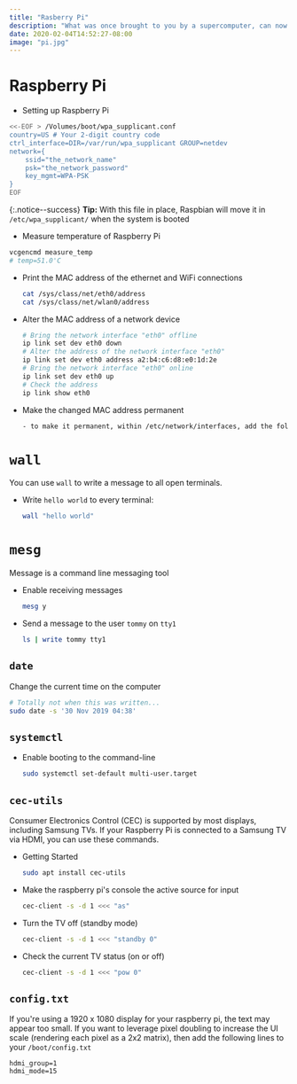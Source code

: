 ```yaml
---
title: "Rasberry Pi"
description: "What was once brought to you by a supercomputer, can now be achieved with a $20 bill"
date: 2020-02-04T14:52:27-08:00
image: "pi.jpg"
---
```


# Raspberry Pi

* Setting up Raspberry Pi

```sh
<<-EOF > /Volumes/boot/wpa_supplicant.conf
country=US # Your 2-digit country code
ctrl_interface=DIR=/var/run/wpa_supplicant GROUP=netdev
network={
    ssid="the_network_name"
    psk="the_network_password"
    key_mgmt=WPA-PSK
}
EOF
```

{:.notice--success}
**Tip:** With this file in place, Raspbian will move it in `/etc/wpa_supplicant/` when the system is booted

* Measure temperature of Raspberry Pi

```sh
vcgencmd measure_temp
# temp=51.0'C
```

* Print the MAC address of the ethernet and WiFi connections

  ```sh
  cat /sys/class/net/eth0/address
  cat /sys/class/net/wlan0/address
  ```

* Alter the MAC address of a network device

  ```sh
  # Bring the network interface "eth0" offline
  ip link set dev eth0 down
  # Alter the address of the network interface "eth0"
  ip link set dev eth0 address a2:b4:c6:d8:e0:1d:2e
  # Bring the network interface "eth0" online
  ip link set dev eth0 up
  # Check the address
  ip link show eth0
  ```

* Make the changed MAC address permanent

  ```sh
  - to make it permanent, within /etc/network/interfaces, add the following stanza to the eth0 block: "pre-up ip link set dev eth0 address 02:03:04:05:06:07"

# `wall`

You can use `wall` to write a message to all open terminals.

* Write `hello world` to every terminal:

  ```sh
  wall "hello world"
  ```

# `mesg`

Message is a command line messaging tool

* Enable receiving messages

  ```sh
  mesg y
  ```

* Send a message to the user `tommy` on `tty1`

  ```sh
  ls | write tommy tty1
  ```

## `date`

Change the current time on the computer

  ```sh
  # Totally not when this was written...
  sudo date -s '30 Nov 2019 04:38'
  ```

## `systemctl`

* Enable booting to the command-line

  ```sh
  sudo systemctl set-default multi-user.target
  ```

## `cec-utils`

Consumer Electronics Control (CEC) is supported by most displays, including Samsung TVs. If your Raspberry Pi is connected to a Samsung TV via HDMI, you can use these commands.

* Getting Started

  ```sh
  sudo apt install cec-utils
  ```

* Make the raspberry pi's console the active source for input

  ```sh
  cec-client -s -d 1 <<< "as"
  ```

* Turn the TV off (standby mode)

  ```sh
  cec-client -s -d 1 <<< "standby 0"
  ```

* Check the current TV status (on or off)

  ```sh
  cec-client -s -d 1 <<< "pow 0"
  ```

## `config.txt`

If you're using a 1920 x 1080 display for your raspberry pi, the text may appear too small. If you want to leverage pixel doubling to increase the UI scale (rendering each pixel as a 2x2 matrix), then add the following lines to your `/boot/config.txt`

```text
hdmi_group=1
hdmi_mode=15
```
